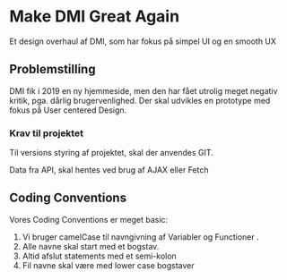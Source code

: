 # Make DMI Great Again
Et design overhaul af DMI, som har fokus på simpel UI og en smooth UX

## Problemstilling
DMI fik i 2019 en ny hjemmeside, men den har fået utrolig meget negativ kritik, pga. dårlig brugervenlighed.
Der skal udvikles en prototype med fokus på User centered Design.

### Krav til projektet
Til versions styring af projektet, skal der anvendes GIT.

Data fra API, skal hentes ved brug af AJAX eller Fetch


## Coding Conventions
Vores Coding Conventions er meget basic:

1. Vi bruger camelCase til navngivning af Variabler og Functioner .
2. Alle navne skal start med et bogstav.
3. Altid afslut statements med et semi-kolon
4. Fil navne skal være med lower case bogstaver 




